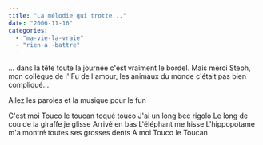 ```yaml
---
title: "La mélodie qui trotte..."
date: "2006-11-16"
categories: 
  - "ma-vie-la-vraie"
  - "rien-a -battre"
---
```


... dans la tête toute la journée c'est vraiment le bordel. Mais merci Steph, mon collègue de l'IFu de l'amour, les animaux du monde c'était pas bien compliqué...

Allez les paroles et la musique pour le fun

C'est moi Touco le toucan toqué touco J'ai un long bec rigolo Le long de cou de la giraffe je glisse Arrivé en bas L'éléphant me hisse L'hippopotame m'a montré toutes ses grosses dents A moi Touco le Toucan

